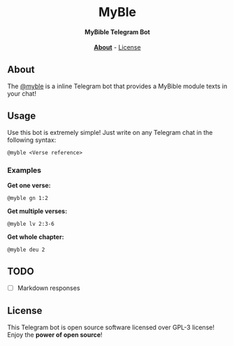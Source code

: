 <div align=center>

# MyBle

#### MyBible Telegram Bot

**[About](#about)** - [License](#license)

</div>

## About

The [@myble](myble.t.me) is a inline Telegram bot that provides a MyBible module texts in your chat!

## Usage

Use this bot is extremely simple! Just write on any Telegram chat in the following syntax:

```text
@myble <Verse reference>
```

### Examples

**Get one verse:**

```text
@myble gn 1:2
```

**Get multiple verses:**

```text
@myble lv 2:3-6
```

**Get whole chapter:**

```text
@myble deu 2
```

## TODO

- [ ] Markdown responses

## License

This Telegram bot is open source software licensed over GPL-3 license! Enjoy the **power of open source**!
